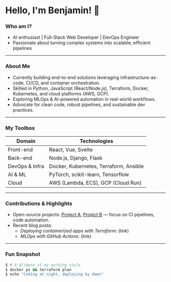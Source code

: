# Hello, I'm **Benjamin!** 👋

###  Who am I?

-  AI enthusiast | Full-Stack Web Developer | DevOps Engineer  
-  Passionate about turning complex systems into scalable, efficient pipelines

---

###  About Me

- Currently building end-to-end solutions leveraging infrastructure-as-code, CI/CD, and container orchestration.
- Skilled in Python, JavaScript (React/Node.js), Terraform, Docker, Kubernetes, and cloud platforms (AWS, GCP).
- Exploring MLOps & AI-powered automation in real-world workflows.
- Advocate for clean code, robust pipelines, and sustainable dev practices.

---

###  My Toolbox

| Domain          | Technologies |
|----------------|--------------|
| Front-end      | React, Vue, Svelte |
| Back-end       | Node.js, Django, Flask |
| DevOps & Infra | Docker, Kubernetes, Terraform, Ansible |
| AI & ML        | PyTorch, scikit-learn, Tensorflow |
| Cloud          | AWS (Lambda, ECS), GCP (Cloud Run) |

---

###  Contributions & Highlights

- Open-source projects: [Project A](link), [Project B](link) — focus on CI pipelines, code automation.
- Recent blog posts:
  - *Deploying containerized apps with Terraform*: (link)
  - *MLOps with GitHub Actions*: (link)
  <!-- Add more as you publish -->

---

###  Fun Snapshot 

```bash
$ # A glimpse of my working style
$ docker ps && terraform plan
$ echo "Coding at night, deploying by dawn"
